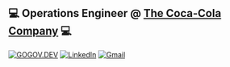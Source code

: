 ## 💻 **Operations Engineer** @ [**The Coca-Cola Company**](https://github.com/The-Coca-Cola-Company) 💻

[![GOGOV.DEV](https://i.imgur.com/LoJl5gn.png)](http://gogov.dev)
[![LinkedIn](https://img.shields.io/badge/linkedin-%230077B5.svg?style=for-the-badge&logo=linkedin&logoColor=white)](https://www.linkedin.com/in/kristiangogov)
[![Gmail](https://img.shields.io/badge/Gmail-D14836?style=for-the-badge&logo=gmail&logoColor=white)](mailto:kristiangogow@gmail.com)
